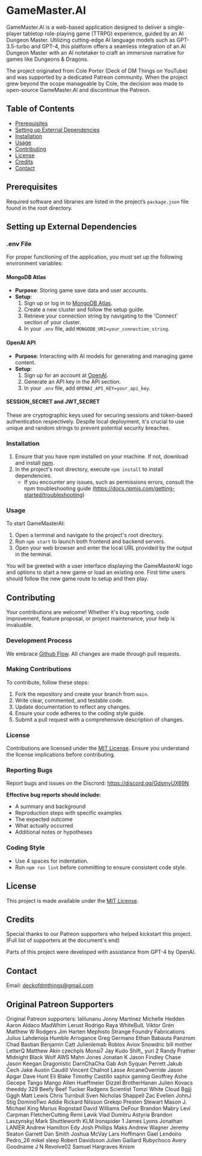 # GameMaster.AI

GameMaster.AI is a web-based application designed to deliver a single-player tabletop role-playing game (TTRPG) experience, guided by an AI Dungeon Master. Utilizing cutting-edge AI language models such as GPT-3.5-turbo and GPT-4, this platform offers a seamless integration of an AI Dungeon Master with an AI notetaker to craft an immersive narrative for games like Dungeons & Dragons.

The project originated from Cole Porter (Deck of DM Things on YouTube) and was supported by a dedicated Patreon community. When the project grew beyond the scope manageable by Cole, the decision was made to open-source GameMaster.AI and discontinue the Patreon.

## Table of Contents

- [Prerequisites](#prerequisites)
- [Setting up External Dependencies](#setting-up-external-dependencies)
- [Installation](#installation)
- [Usage](#usage)
- [Contributing](#contributing)
- [License](#license)
- [Credits](#credits)
- [Contact](#contact)

## Prerequisites

Required software and libraries are listed in the project’s `package.json` file found in the root directory.

## Setting up External Dependencies

### .env File

For proper functioning of the application, you must set up the following environment variables:

#### MongoDB Atlas

- **Purpose**: Storing game save data and user accounts.
- **Setup**:
  1. Sign up or log in to [MongoDB Atlas](https://www.mongodb.com/cloud/atlas).
  2. Create a new cluster and follow the setup guide.
  3. Retrieve your connection string by navigating to the 'Connect' section of your cluster.
  4. In your `.env` file, add `MONGODB_URI=your_connection_string`.

#### OpenAI API

- **Purpose**: Interacting with AI models for generating and managing game content.
- **Setup**:
  1. Sign up for an account at [OpenAI](https://openai.com/).
  2. Generate an API key in the API section.
  3. In your `.env` file, add `OPENAI_API_KEY=your_api_key`.

#### SESSION_SECRET and JWT_SECRET

These are cryptographic keys used for securing sessions and token-based authentication respectively. Despite local deployment, it's crucial to use unique and random strings to prevent potential security breaches.

### Installation

1. Ensure that you have npm installed on your machine. If not, download and install [npm](https://www.npmjs.com/get-npm).
2. In the project's root directory, execute `npm install` to install dependencies.
   - If you encounter any issues, such as permissions errors, consult the npm troubleshooting guide (https://docs.npmjs.com/getting-started/troubleshooting)

### Usage

To start GameMasterAI:

1. Open a terminal and navigate to the project's root directory.
2. Run `npm start` to launch both frontend and backend servers.
3. Open your web browser and enter the local URL provided by the output in the terminal.

You will be greeted with a user interface displaying the GameMasterAI logo and options to start a new game or load an existing one. First time users should follow the new game route to setup and then play.

## Contributing

Your contributions are welcome! Whether it's bug reporting, code improvement, feature proposal, or project maintenance, your help is invaluable.

### Development Process

We embrace [Github Flow](https://guides.github.com/introduction/flow/index.html). All changes are made through pull requests.

### Making Contributions

To contribute, follow these steps:

1. Fork the repository and create your branch from `main`.
2. Write clear, commented, and testable code.
3. Update documentation to reflect any changes.
4. Ensure your code adheres to the coding style guide.
5. Submit a pull request with a comprehensive description of changes.

### License

Contributions are licensed under the [MIT License](LICENSE). Ensure you understand the license implications before contributing.

### Reporting Bugs

Report bugs and issues on the Discrord: https://discord.gg/GdsmyUX69N

**Effective bug reports should include:**

- A summary and background
- Reproduction steps with specific examples
- The expected outcome
- What actually occurred
- Additional notes or hypotheses

### Coding Style

- Use 4 spaces for indentation.
- Run `npm run lint` before committing to ensure consistent code style.

## License

This project is made available under the [MIT License](LICENSE).

## Credits

Special thanks to our Patreon supporters who helped kickstart this project. (Full list of supporters at the document's end)

Parts of this project were developed with assistance from GPT-4 by OpenAI.

## Contact

Email: deckofdmthings@gmail.com

## Original Patreon Supporters

Original Patreon supporters:
lalilunanu
Jonny Martinez
Michelle Hedden
Aaron Aldaco
MadWhim
Lerust
Rodrigo Raya
WhiteBulL
Viktor Grén
Matthew W Rodgers
Jim Harten
Mephisto Strange
Foundry Fabrications
Julius Lahdenoja
Humble Arrogance
Greg Germano
Ethan Babauta
Panzrom 
Chad Bastian
Benjamin Catt
Julienlemab Roblox
Aviox
Snowdric
bill mother
LetterQ
Matthew Akin
czechpls 
Monsi7
Jay Kudo
Shift_
yuri 2
Randy Prather
Midnight Black Wolf
AWS
Mahn Jones
Jonatan 
K
Jason Findley
Chase
Jason
Keegan 
Dragonistic
DarnChaCha 
Gab
Ash
Syquan Perrett
Jakub Čech
Jake 
Austin Caudill
Vincent Chalnot
Lasse
ArcaneOverride
Jason Apgar
Dave Hunt
Eli Blake
Timothy Castillo
saphix gaming
Geoffrey Ashe
Gecepe Tango Mango
Allen Hueffmeier
Dizzel
BrotherHanan
Julien Kovacs
theeddy 329
Beefy Beef
Tucker Radgens
Scientist Tomzi White Cloud
Bgjjj Gggh
Matt Lewis
Chris Turnbull
Sven
Nicholas Shappell
Zac
Evelien
JohnJ
Stig 
DominoTwo
Addie
Rickard Nilsson
Grekqo
Presten Stewart
Mason J.
Michael King
Marius Rognstad
David Williams
DeFour
Brandon Mabry
Levi Carpman
FletcherCutting
Remi Løvik
Vlad Dumitru
Astyria
Brandon Laszynskyj
Mark Shuttleworth
KLM
Ironspider 1
James Lyons
Jonathan LANIER
Andrew Hamilton
Edy
Josh Phillips
Maks
Andrew Wagner
Jeremy Seaton
Garrett
Dan Smith
Joshua McVay
Lars Hoffmann
Gael Lendoiro
Pedro_26
mikel sleep
Robert Davidsson
Julien Gaillard
Rubychoco
Avery Goodname
J N
Revolve02
Samuel Hargraves
Knism

